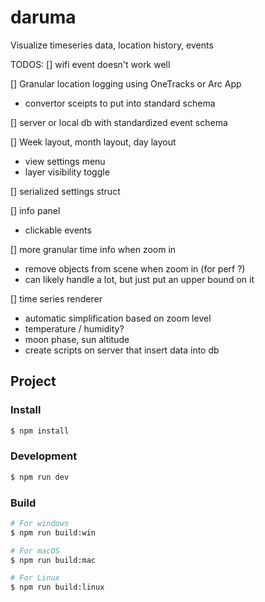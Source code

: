# daruma

Visualize timeseries data, location history, events

TODOS:
[] wifi event doesn't work well

[] Granular location logging using OneTracks or Arc App
  - convertor sceipts to put into standard schema

[] server or local db with standardized event schema

[] Week layout, month layout, day layout
  - view settings menu
  - layer visibility toggle

[] serialized settings struct

[] info panel
  - clickable events

[] more granular time info when zoom in
  - remove objects from scene when zoom in (for perf ?)
  - can likely handle a lot, but just put an upper bound on it


[] time series renderer
  - automatic simplification based on zoom level
  - temperature / humidity?
  - moon phase, sun altitude
  - create scripts on server that insert data into db

## Project

### Install

```bash
$ npm install
```

### Development

```bash
$ npm run dev
```

### Build

```bash
# For windows
$ npm run build:win

# For macOS
$ npm run build:mac

# For Linux
$ npm run build:linux
```

